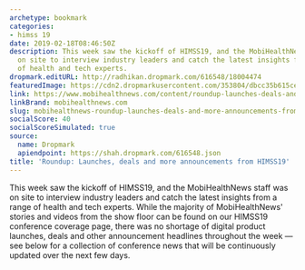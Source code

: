 ```yaml
---
archetype: bookmark
categories:
- himss 19
date: 2019-02-18T08:46:50Z
description: This week saw the kickoff of HIMSS19, and the MobiHealthNews staff was
  on site to interview industry leaders and catch the latest insights from a range
  of health and tech experts.
dropmark.editURL: http://radhikan.dropmark.com/616548/18004474
featuredImage: https://cdn2.dropmarkusercontent.com/353804/dbcc35b615ce6173a92abf94d7c7a9158c5a96daf0a19902dcea95992b18339d/thumbnail/HIMSS19.jpg?Expires=1557430063&Signature=OozW7cxKaSk8jL1VkoGr6Lju3fn2h9oiWJBMa7yqmomtYkqmqACgvN65o7BmcfNRhPkTWcgH2kTGdaJFDy30jqlf6nXtTOf~98lE3K6na236IZqK7FkL3vrc85JEGxEg8HFGrC2b5foSPRWgzhaehY11NxxwLiMI1eH4j7p6AlaSnn2xTSTgBkZKiwiJZrb5DTjWZMdVMVcgGeA87btrKJZqDKPRvdsyu2zMukjkA5ib-jkRYjjd84Ilh6SL5Y-MrYDHSdAXE4DGpFyVF4qWmTel2GsLe7lGtTisrz0Y6UvB0E8WftOTvD4HnCxjAOUY8vZPbbZZSQuiKXuSM0GCTQ__&Key-Pair-Id=APKAITQYWVEN757ZA4KQ
link: https://www.mobihealthnews.com/content/roundup-launches-deals-and-more-announcements-himss19
linkBrand: mobihealthnews.com
slug: mobihealthnews-roundup-launches-deals-and-more-announcements-from-himss19
socialScore: 40
socialScoreSimulated: true
source:
  name: Dropmark
  apiendpoint: https://shah.dropmark.com/616548.json
title: 'Roundup: Launches, deals and more announcements from HIMSS19'
---
```

This week saw the kickoff of HIMSS19, and the MobiHealthNews staff was on site to interview industry leaders and catch the latest insights from a range of health and tech experts. While the majority of MobiHealthNews' stories and videos from the show floor can be found on our HIMSS19 conference coverage page, there was no shortage of digital product launches, deals and other announcement headlines throughout the week — see below for a collection of conference news that will be continuously updated over the next few days.

